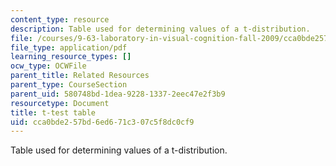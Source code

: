```yaml
---
content_type: resource
description: Table used for determining values of a t-distribution.
file: /courses/9-63-laboratory-in-visual-cognition-fall-2009/cca0bde257bd6ed671c307c5f8dc0cf9_MIT9_63F09_rr02.pdf
file_type: application/pdf
learning_resource_types: []
ocw_type: OCWFile
parent_title: Related Resources
parent_type: CourseSection
parent_uid: 580748bd-1dea-9228-1337-2eec47e2f3b9
resourcetype: Document
title: t-test table
uid: cca0bde2-57bd-6ed6-71c3-07c5f8dc0cf9
---
```

Table used for determining values of a t-distribution.

